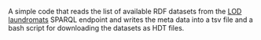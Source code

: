 A simple code that reads the list of available RDF datasets from the [LOD laundromats](http://lodlaundromat.org/) SPARQL endpoint and writes the meta data into a tsv file and a bash script for downloading the datasets as HDT files.